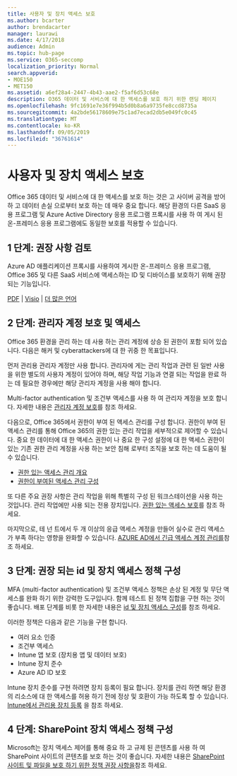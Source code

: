 ```yaml
---
title: 사용자 및 장치 액세스 보호
ms.author: bcarter
author: brendacarter
manager: laurawi
ms.date: 4/17/2018
audience: Admin
ms.topic: hub-page
ms.service: O365-seccomp
localization_priority: Normal
search.appverid:
- MOE150
- MET150
ms.assetid: a6ef28a4-2447-4b43-aae2-f5af6d53c68e
description: O365 데이터 및 서비스에 대 한 액세스를 보호 하기 위한 랜딩 페이지
ms.openlocfilehash: 9fc1691e7e36f994b5d0b8a6a9735fe8ccd8735a
ms.sourcegitcommit: 4a2bde56178609e75c1ad7ecad2db5e049fc0c45
ms.translationtype: MT
ms.contentlocale: ko-KR
ms.lasthandoff: 09/05/2019
ms.locfileid: "36761614"
---
```

# <a name="protect-user-and-device-access"></a>사용자 및 장치 액세스 보호

Office 365 데이터 및 서비스에 대 한 액세스를 보호 하는 것은 고 사이버 공격을 방어 하 고 데이터 손실 으로부터 보호 하는 데 매우 중요 합니다. 해당 환경의 다른 SaaS 응용 프로그램 및 Azure Active Directory 응용 프로그램 프록시를 사용 하 여 게시 된 온-프레미스 응용 프로그램에도 동일한 보호를 적용할 수 있습니다.
  
## <a name="step-1-review-recommendations"></a>1 단계: 권장 사항 검토

Azure AD 애플리케이션 프록시를 사용하여 게시한 온-프레미스 응용 프로그램, Office 365 및 다른 SaaS 서비스에 액세스하는 ID 및 디바이스를 보호하기 위해 권장되는 기능입니다.
  
[PDF](https://go.microsoft.com/fwlink/p/?linkid=841656) | [Visio](https://go.microsoft.com/fwlink/p/?linkid=841657) | [더 많은 언어](https://www.microsoft.com/download/details.aspx?id=55032)
  
## <a name="step-2-protect-administrator-accounts-and-access"></a>2 단계: 관리자 계정 보호 및 액세스
Office 365 환경을 관리 하는 데 사용 하는 관리 계정에 상승 된 권한이 포함 되어 있습니다. 다음은 해커 및 cyberattackers에 대 한 귀중 한 목표입니다. 

먼저 관리용 관리자 계정만 사용 합니다. 관리자에 게는 관리 작업과 관련 된 일반 사용을 위한 별도의 사용자 계정이 있어야 하며, 해당 작업 기능과 연결 되는 작업을 완료 하는 데 필요한 경우에만 해당 관리자 계정을 사용 해야 합니다.

Multi-factor authentication 및 조건부 액세스를 사용 하 여 관리자 계정을 보호 합니다. 자세한 내용은 [관리자 계정 보호](https://docs.microsoft.com/microsoft-365/enterprise/identity-access-prerequisites#protecting-administrator-accounts)를 참조 하세요. 

다음으로, Office 365에서 권한이 부여 된 액세스 관리를 구성 합니다. 권한이 부여 된 액세스 관리를 통해 Office 365의 권한 있는 관리 작업을 세부적으로 제어할 수 있습니다. 중요 한 데이터에 대 한 액세스 권한이 나 중요 한 구성 설정에 대 한 액세스 권한이 있는 기존 권한 관리 계정을 사용 하는 보안 침해 로부터 조직을 보호 하는 데 도움이 될 수 있습니다.

- [권한 있는 액세스 관리 개요](privileged-access-management-overview.md)
- [권한이 부여된 액세스 관리 구성](privileged-access-management-configuration.md)

또 다른 주요 권장 사항은 관리 작업을 위해 특별히 구성 된 워크스테이션을 사용 하는 것입니다. 관리 작업에만 사용 되는 전용 장치입니다. [권한 있는 액세스 보호](https://docs.microsoft.com/windows-server/identity/securing-privileged-access/securing-privileged-access)를 참조 하세요.

마지막으로, 테 넌 트에서 두 개 이상의 응급 액세스 계정을 만들어 실수로 관리 액세스가 부족 하다는 영향을 완화할 수 있습니다. [AZURE AD에서 긴급 액세스 계정 관리를](https://docs.microsoft.com/azure/active-directory/users-groups-roles/directory-emergency-access)참조 하세요. 

## <a name="step-3-configure-recommended-identity-and-device-access-policies"></a>3 단계: 권장 되는 id 및 장치 액세스 정책 구성
MFA (multi-factor authentication) 및 조건부 액세스 정책은 손상 된 계정 및 무단 액세스를 완화 하기 위한 강력한 도구입니다. 함께 테스트 된 정책 집합을 구현 하는 것이 좋습니다. 배포 단계를 비롯 한 자세한 내용은 [id 및 장치 액세스 구성](https://docs.microsoft.com/microsoft-365/enterprise/microsoft-365-policies-configurations)를 참조 하세요.

 이러한 정책은 다음과 같은 기능을 구현 합니다.
- 여러 요소 인증
- 조건부 액세스
- Intune 앱 보호 (장치용 앱 및 데이터 보호)
- Intune 장치 준수
- Azure AD ID 보호

Intune 장치 준수를 구현 하려면 장치 등록이 필요 합니다. 장치를 관리 하면 해당 환경의 리소스에 대 한 액세스를 허용 하기 전에 정상 및 호환이 가능 하도록 할 수 있습니다. [Intune에서 관리용 장치 등록](https://docs.microsoft.com/intune-classic/deploy-use/enroll-devices-in-microsoft-intune) 을 참조 하세요.

## <a name="step-4-configure-sharepoint-device-access-policies"></a>4 단계: SharePoint 장치 액세스 정책 구성

Microsoft는 장치 액세스 제어를 통해 중요 하 고 규제 된 콘텐츠를 사용 하 여 SharePoint 사이트의 콘텐츠를 보호 하는 것이 좋습니다. 자세한 내용은 [SharePoint 사이트 및 파일을 보호 하기 위한 정책 권장 사항을](https://docs.microsoft.com/microsoft-365/enterprise/sharepoint-file-access-policies)참조 하세요.



    

